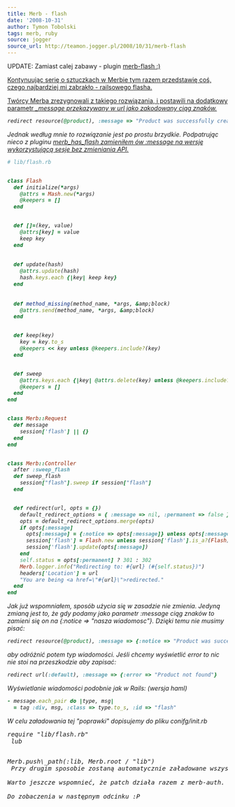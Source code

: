 ```yaml
---
title: Merb - flash
date: '2008-10-31'
author: Tymon Tobolski
tags: merb, ruby
source: jogger
source_url: http://teamon.jogger.pl/2008/10/31/merb-flash
---
```

UPDATE: Zamiast calej zabawy - plugin <a href="http://github.com/teamon/merb-flash/tree/master">merb-flash :)

Kontynuując <a href="http://teamon.eu/2008/10/31/merb-kolorowy-logger/">serię o sztuczkach w <a href="http://merbivore.com">Merbie tym razem przedstawię coś, czego najbardziej mi zabrakło - railsowego flasha.

<!-- more -->

Twórcy Merba zrezygnowali z takiego rozwiązania, i postawili na dodatkowy parametr <em>\_message przekazywany w url jako zakodowany ciąg znaków.

```ruby
redirect resource(@product), :message => "Product was successfully created"
```

Jednak według mnie to rozwiązanie jest po prostu brzydkie. Podpatrując nieco z pluginu <a href="http://github.com/ivey/merb\_has\_flash/tree/master">merb\_has\_flash zamieniłem ów <em>:message na wersję wykorzystującą sesje bez zmieniania API.

```ruby
# lib/flash.rb


class Flash
  def initialize(*args)
    @attrs = Mash.new(*args)
    @keepers = []
  end


  def []=(key, value)
    @attrs[key] = value
    keep key
  end
    
    
  def update(hash)
    @attrs.update(hash)
    hash.keys.each {|key| keep key}
  end
        
        
  def method_missing(method_name, *args, &amp;block)
    @attrs.send(method_name, *args, &amp;block)
  end


  def keep(key)
    key = key.to_s
    @keepers << key unless @keepers.include?(key)
  end


  def sweep
    @attrs.keys.each {|key| @attrs.delete(key) unless @keepers.include?(key)}
    @keepers = []
  end
end


class Merb::Request
  def message
    session['flash'] || {}
  end
end


class Merb::Controller
  after :sweep_flash
  def sweep_flash
    session["flash"].sweep if session["flash"]
  end


  def redirect(url, opts = {})
    default_redirect_options = { :message => nil, :permanent => false }
    opts = default_redirect_options.merge(opts)
    if opts[:message]
      opts[:message] = {:notice => opts[:message]} unless opts[:message].is_a?(Hash)
      session['flash'] = Flash.new unless session['flash'].is_a?(Flash)
      session['flash'].update(opts[:message])
    end
    self.status = opts[:permanent] ? 301 : 302
    Merb.logger.info("Redirecting to: #{url} (#{self.status})")
    headers['Location'] = url
    "You are being <a href=\"#{url}\">redirected."
  end
end
```

Jak już wspomniałem, sposób użycia się w zasadzie nie zmienia. Jedyną zmianą jest to, że gdy podamy jako parametr <em>:message ciąg znaków to zamieni się on na <em>{:notice => "nasza wiadomosc"}. Dzięki temu nie musimy pisać:

```ruby
redirect resource(@product), :message => {:notice => "Product was successfully created"}
```
aby odróżnić potem typ wiadomości. Jeśli chcemy wyświetlić error to nic nie stoi na przeszkodzie aby zapisać:
```ruby
redirect url(:default), :message => {:error => "Product not found"}
```

Wyświetlanie wiadomości podobnie jak w Rails: (wersja haml)

```ruby
- message.each_pair do |type, msg|
  = tag :div, msg, :class => type.to_s, :id => "flash"
```

W celu załadowania tej "poprawki" dopisujemy do pliku <em>conifg/init.rb  <pre lang="ruby">require "lib/flash.rb" lub <pre lang="ruby">Merb.push\_path(:lib, Merb.root / "lib") Przy drugim sposobie zostaną automatycznie załadowane wszystkie pliki z katalogu <em>lib

Warto jeszcze wspomnieć, że patch działa razem z merb-auth.

Do zobaczenia w następnym odcinku :P


